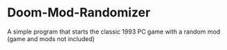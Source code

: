 # Doom-Mod-Randomizer
A simple program that starts the classic 1993 PC game with a random mod (game and mods not included)
